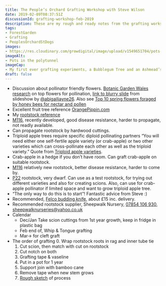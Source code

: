 ```yaml
---
title: The People’s Orchard Grafting Workshop with Steve Wilson
date: 2019-02-09T08:37:51Z
discussionId: grafting-workshop-feb-2019
description: These are my rough and ready notes from the grafting workshop for my personal consumption.
tags: 
- ForestGarden
- Grafting
- PeoplesOrchardStDogs
images: 
- https://res.cloudinary.com/growdigital/image/upload/v1549651704/pots-CF5FDAA3.jpg
imageAlt: 
- Pots in the polytunnel
imageCap:
- My first ever grafting experiments, a Bubblegum Tree and an Ashmead’s Kernel
draft: false
---
```


* Discussion about pollinator friendly flowers. [Botanic Garden Wales research](https://botanicgarden.wales/honey-bees-like-living-close-hedge-official/) on top flowers for pollination, [link to blurry slide](https://res.cloudinary.com/growdigital/image/upload/v1549705446/slide-D7290F0F.jpg) from slideshow by [@abigailjayne26](https://mobile.twitter.com/@abigailjayne26). Also see [Top 10 spring flowers foraged by honey bees for nectar and pollen](https://www.forestgarden.wales/status/190126-springflowers/)
* Excellent fruit tree reference [OrangePippin.com](https://www.orangepippin.com)
* My [rootstock reference](https://www.forestgarden.wales/blog/rootstock-reference/)
* [M116](https://www.orangepippintrees.co.uk/articles/rootstocks-for-apple-trees), recently developed, good disease resistance, harder to propagate, not readly available.
* Can propagate rootstock by hardwood cuttings.
* Triploid apple trees require specific diploid pollinating partners “You will need either one self-fertile apple variety (or crab-apple) or two other varieties which can cross-pollinate each other as well as the triploid variety.” Quote from [Triploid apple varieties](https://www.orangepippintrees.co.uk/articles/triploid-apple-varieties).
* Crab-apple in a hedge if you don’t have room. Can graft crab-apple on suitable rootstock.
* [M116](https://www.orangepippintrees.co.uk/articles/rootstocks-for-apple-trees) relatively new rootstock, better disease resistance, harder to come by.
* [P22](https://duckduckgo.com/?q=p22+rootstock) rootstock, very dwarf. Can use as a test rootstock, for trying out different varieties and also for creating scions. Also, can use for crab-apple pollinator if limited space and want to grow triploid apple tree.
* “The only way to do this is to start”! Fantastic advice from Steve :)
* Recommended, [Felco budding knife](https://duckduckgo.com/?q=felco+budding+knife), about £15 inc. delivery.
* Recommended rootstock supplier, Sheepwalk Nursery, <a href="tel:+447854106930">07854 106 930</a>, <sheepwalknurseries@yahoo.co.uk>
* Calendar
  * Dec/Jan Take scion cuttings from 1st year growth, keep in fridge in plastic bag
  * Feb end of, Whip & Tongue grafting
  * Mar→ for cleft graft
* The order of grafting
  0. Wrap rootstock roots in rag and inner tube tie
  1. Cut scion, then match with cut on rootstock
  2. Cut notch on both
  3. Grafting tape & vaseline
  4. Put in a pot for 1 year
  5. Support join with bamboo cane
  6. Remove tape when new stem grows
  7. [Rough sketch](https://res.cloudinary.com/growdigital/image/upload/v1549704862/notes-74CF8AF7.jpg) of process
